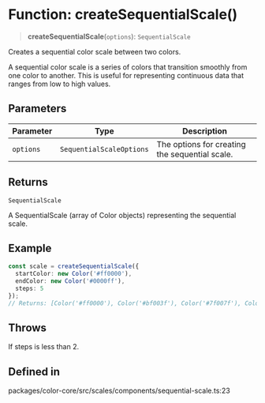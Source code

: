 # Function: createSequentialScale()

> **createSequentialScale**(`options`): `SequentialScale`

Creates a sequential color scale between two colors.

A sequential color scale is a series of colors that transition smoothly
from one color to another. This is useful for representing continuous
data that ranges from low to high values.

## Parameters

| Parameter | Type | Description |
| ------ | ------ | ------ |
| `options` | `SequentialScaleOptions` | The options for creating the sequential scale. |

## Returns

`SequentialScale`

A SequentialScale (array of Color objects) representing the sequential scale.

## Example

```ts
const scale = createSequentialScale({
  startColor: new Color('#ff0000'),
  endColor: new Color('#0000ff'),
  steps: 5
});
// Returns: [Color('#ff0000'), Color('#bf003f'), Color('#7f007f'), Color('#3f00bf'), Color('#0000ff')]
```

## Throws

If steps is less than 2.

## Defined in

packages/color-core/src/scales/components/sequential-scale.ts:23
